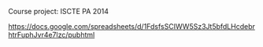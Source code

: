 Course project: ISCTE PA 2014

https://docs.google.com/spreadsheets/d/1FdsfsSCIWW5Sz3Jt5bfdLHcdebrhtrFuphJvr4e7lzc/pubhtml
